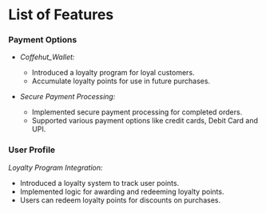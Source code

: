  # List of Features 

### Payment Options

- *Coffehut_Wallet:*
  - Introduced a loyalty program for loyal customers.
  - Accumulate loyalty points for use in future purchases.

- *Secure Payment Processing:*
  - Implemented secure payment processing for completed orders.
  - Supported various payment options like credit cards, Debit Card and UPI.

 ### User Profile
 
  *Loyalty Program Integration:*
 - Introduced a loyalty system to track user points.
 - Implemented logic for awarding and redeeming loyalty points.
 - Users can redeem loyalty points for discounts on purchases.
